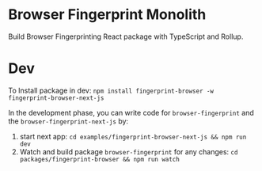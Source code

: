 # Browser Fingerprint Monolith

Build Browser Fingerprinting React package with TypeScript and Rollup.

# Dev

To Install package in dev: `npm install fingerprint-browser -w fingerprint-browser-next-js`

In the development phase, you can write code for `browser-fingerprint` and the `browser-fingerprint-next-js` by:

1. start next app: `cd examples/fingerprint-browser-next-js && npm run dev`
2. Watch and build package `browser-fingerprint` for any changes: `cd packages/fingerprint-browser && npm run watch`
